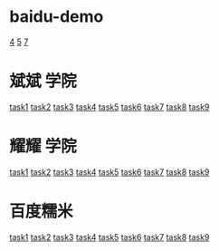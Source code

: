 # baidu-demo

<a href="https://jhf988.github.io/baidu-demo/4.html">4</a>
<a href="https://jhf988.github.io/baidu-demo/5.html">5</a>
<a href="https://jhf988.github.io/baidu-demo/7.html">7</a>

# 斌斌 学院

<a href="https://jhf988.github.io/baidu-demo/task1.html">task1</a>
<a href="https://jhf988.github.io/baidu-demo/task2.html">task2</a>
<a href="https://jhf988.github.io/baidu-demo/task3.html">task3</a>
<a href="https://jhf988.github.io/baidu-demo/task4.html">task4</a>
<a href="https://jhf988.github.io/baidu-demo/task5.html">task5</a>
<a href="https://jhf988.github.io/baidu-demo/task6.html">task6</a>
<a href="https://jhf988.github.io/baidu-demo/task7.html">task7</a>
<a href="https://jhf988.github.io/baidu-demo/task8.html">task8</a>
<a href="https://jhf988.github.io/baidu-demo/task9.html">task9</a>

# 耀耀 学院

<a href="https://jhf988.github.io/baidu-demo/yy/yy1.html">task1</a>
<a href="https://jhf988.github.io/baidu-demo/yy/yy2.html">task2</a>
<a href="https://jhf988.github.io/baidu-demo/yy/yy3.html">task3</a>
<a href="https://jhf988.github.io/baidu-demo/yy/yy4.html">task4</a>
<a href="https://jhf988.github.io/baidu-demo/yy/yy5.html">task5</a>
<a href="https://jhf988.github.io/baidu-demo/yy/yy6.html">task6</a>
<a href="https://jhf988.github.io/baidu-demo/yy/yy7.html">task7</a>
<a href="https://jhf988.github.io/baidu-demo/yy/yy8.html">task8</a>
<a href="https://jhf988.github.io/baidu-demo/yy/yy9.html">task9</a>

# 百度糯米 

<a href="https://jhf988.github.io/baidu-demo/nm/nm1.html">task1</a>
<a href="https://jhf988.github.io/baidu-demo/nm/nm2.html">task2</a>
<a href="https://jhf988.github.io/baidu-demo/nm/nm3.html">task3</a>
<a href="https://jhf988.github.io/baidu-demo/nm/nm4.html">task4</a>
<a href="https://jhf988.github.io/baidu-demo/nm/nm5.html">task5</a>
<a href="https://jhf988.github.io/baidu-demo/nm/nm6.html">task6</a>
<a href="https://jhf988.github.io/baidu-demo/nm/nm7.html">task7</a>
<a href="https://jhf988.github.io/baidu-demo/nm/nm8.html">task8</a>
<a href="https://jhf988.github.io/baidu-demo/nm/nm9.html">task9</a>

